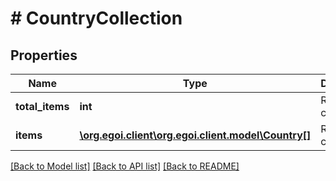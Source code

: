 # # CountryCollection

## Properties

Name | Type | Description | Notes
------------ | ------------- | ------------- | -------------
**total_items** | **int** | Returned countries | [optional] 
**items** | [**\org.egoi.client\org.egoi.client.model\Country[]**](Country.md) | Returned countries | [optional] 

[[Back to Model list]](../../README.md#documentation-for-models) [[Back to API list]](../../README.md#documentation-for-api-endpoints) [[Back to README]](../../README.md)


